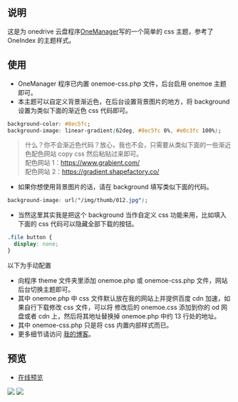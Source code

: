 ## 说明

这是为 onedrive 云盘程序[OneManager](https://github.com/qkqpttgf/OneManager-php)写的一个简单的 css 主题，参考了 OneIndex 的主题样式。

## 使用

- OneManager 程序已内置 onemoe-css.php 文件，后台启用 onemoe 主题即可。
- 本主题可以自定义背景渐近色，在后台设置背景图片的地方，将 background 设置为类似下面的渐近色 css 代码即可。

```css
background-color: #8ec5fc;
background-image: linear-gradient(62deg, #8ec5fc 0%, #e0c3fc 100%);
```

> 什么？你不会渐近色代码？放心，我也不会，只需要从类似下面的一些渐近色配色网站 copy css 然后粘贴过来即可。  
> 配色网站 1：https://www.grabient.com/  
> 配色网站 2：https://gradient.shapefactory.co/

- 如果你想使用背景图片的话，请在 background 填写类似下面的代码。

```css
background-image: url("/img/thumb/012.jpg");
```

- 当然这里其实我是把这个 background 当作自定义 css 功能来用，比如填入下面的 css 代码可以隐藏全部下载的按钮。

```css
.file button {
  display: none;
}
```

以下为手动配置

- 向程序 theme 文件夹里添加 onemoe.php 或 onemoe-css.php 文件，网站后台切换主题即可。
- 其中 onemoe.php 中 css 文件默认放在我的网站上并提供百度 cdn 加速，如果自行下载修改 css 文件，可以将 修改后的 onemoe.css 添加到你的 od 网盘或者 cdn 上，然后将其地址替换掉 onemoe.php 中约 13 行处的地址。
- 其中 onemoe-css.php 只是将 css 内置内部样式而已。
- 更多细节请访问 [我的博客](https://www.2bboy.com/archives/154.html)。

## 预览

- [在线预览](https://pan.2bboy.com/Public)

![](https://files.catbox.moe/c01dkj.jpg)
![](https://files.catbox.moe/bxz8b2.jpg)
